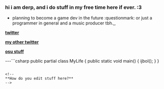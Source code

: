 ### hi i am derp, and i do stuff in my free time here if ever. :3

- planning to become a game dev in the future :questionmark: or just a programmer in general and a music producer tbh.,,

[**twitter**](https://x.com/iid3rp)

[**my other twitter**](https://x.com/derp1000000)

[**osu stuff**](https://osu.ppy.sh/users/iid3rp)

---```csharp
public partial class MyLife
{
    public static void main()
    {
        ijbol();
    }
}
```---

<!--
**How do you edit stuff here?**
-->
